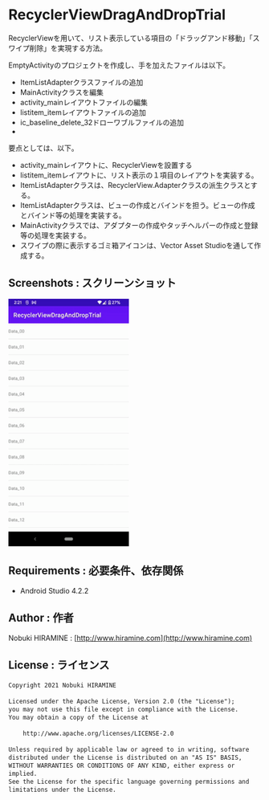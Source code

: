 # RecyclerViewDragAndDropTrial
RecyclerViewを用いて、リスト表示している項目の「ドラッグアンド移動」「スワイプ削除」を実現する方法。

EmptyActivityのプロジェクトを作成し、手を加えたファイルは以下。
- ItemListAdapterクラスファイルの追加
- MainActivityクラスを編集
- activity_mainレイアウトファイルの編集
- listitem_itemレイアウトファイルの追加
- ic_baseline_delete_32ドローワブルファイルの追加
- 
要点としては、以下。
- activity_mainレイアウトに、RecyclerViewを設置する
- listitem_itemレイアウトに、リスト表示の１項目のレイアウトを実装する。
- ItemListAdapterクラスは、RecyclerView.Adapterクラスの派生クラスとする。
- ItemListAdapterクラスは、ビューの作成とバインドを担う。ビューの作成とバインド等の処理を実装する。
- MainActivityクラスでは、アダプターの作成やタッチヘルパーの作成と登録等の処理を実装する。
- スワイプの際に表示するゴミ箱アイコンは、Vector Asset Studioを通して作成する。

## Screenshots : スクリーンショット
<img src="images/screenshot_anim01.gif" width="240" alt="Screenshot"/>

## Requirements : 必要条件、依存関係
- Android Studio 4.2.2

## Author : 作者
Nobuki HIRAMINE : [http://www.hiramine.com](http://www.hiramine.com)

## License : ライセンス
```
Copyright 2021 Nobuki HIRAMINE

Licensed under the Apache License, Version 2.0 (the "License");
you may not use this file except in compliance with the License.
You may obtain a copy of the License at

    http://www.apache.org/licenses/LICENSE-2.0

Unless required by applicable law or agreed to in writing, software
distributed under the License is distributed on an "AS IS" BASIS,
WITHOUT WARRANTIES OR CONDITIONS OF ANY KIND, either express or implied.
See the License for the specific language governing permissions and
limitations under the License.
```

